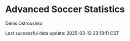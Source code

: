 # Advanced Soccer Statistics
Denis Ostroushko

<!-- gfm -->

Last successful data update: 2025-03-12 23:18:11 CST
